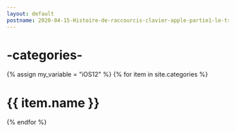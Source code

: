 ```yaml
---
layout: default
postname: 2020-04-15-Histoire-de-raccourcis-clavier-apple-partie1-le-trio-couper-copier-coller.md
---
```



# -categories-

{% assign my_variable = "iOS12" %}
{% for item in site.categories %}
# {{ item.name }}

{% endfor %}
